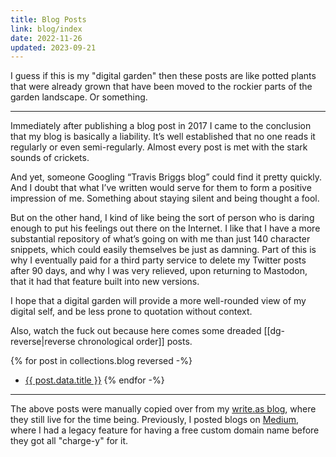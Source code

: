 ```yaml
---
title: Blog Posts
link: blog/index
date: 2022-11-26
updated: 2023-09-21
---
```


I guess if this is my "digital garden" then these posts are like potted plants that were already grown that have been moved to the rockier parts of the garden landscape. Or something.

---

Immediately after publishing a blog post in 2017 I came to the conclusion that my blog is basically a liability. It’s well established that no one reads it regularly or even semi-regularly. Almost every post is met with the stark sounds of crickets.

And yet, someone Googling “Travis Briggs blog” could find it pretty quickly. And I doubt that what I’ve written would serve for them to form a positive impression of me. Something about staying silent and being thought a fool.

But on the other hand, I kind of like being the sort of person who is daring enough to put his feelings out there on the Internet. I like that I have a more substantial repository of what’s going on with me than just 140 character snippets, which could easily themselves be just as damning. Part of this is why I eventually paid for a third party service to delete my Twitter posts after 90 days, and why I was very relieved, upon returning to Mastodon, that it had that feature built into new versions.

I hope that a digital garden will provide a more well-rounded view of my digital self, and be less prone to quotation without context.

Also, watch the fuck out because here comes some dreaded [[dg-reverse|reverse chronological order]] posts.

{% for post in collections.blog reversed -%}
- [{{ post.data.title }}]({{post.url}})
{% endfor -%}

---

The above posts were manually copied over from my [write.as blog](https://write.as/audiodude), where they still live for the time being. Previously, I posted blogs on [Medium](https://blog.travisbriggs.com), where I had a legacy feature for having a free custom domain name before they got all "charge-y" for it.
